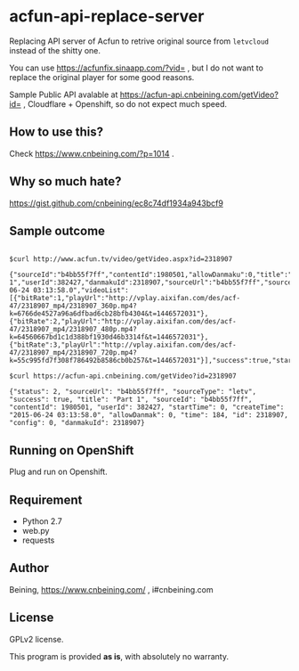 acfun-api-replace-server
==============

Replacing API server of Acfun to retrive original source from ```letvcloud``` instead of the shitty one.

You can use https://acfunfix.sinaapp.com/?vid=   , but I do not want to replace the original player for some good reasons.

Sample Public API avalable at https://acfun-api.cnbeining.com/getVideo?id=  , Cloudflare + Openshift, so do not expect much speed.

How to use this?
--------------------
Check https://www.cnbeining.com/?p=1014  .


Why so much hate?
--------------------

https://gist.github.com/cnbeining/ec8c74df1934a943bcf9

Sample outcome
--------------------

```

$curl http://www.acfun.tv/video/getVideo.aspx?id=2318907

{"sourceId":"b4bb55f7ff","contentId":1980501,"allowDanmaku":0,"title":"Part 1","userId":382427,"danmakuId":2318907,"sourceUrl":"b4bb55f7ff","sourceType":"zhuzhan","createTime":"2015-06-24 03:13:58.0","videoList":[{"bitRate":1,"playUrl":"http://vplay.aixifan.com/des/acf-47/2318907_mp4/2318907_360p.mp4?k=6766de4527a96a6dfbad6cb28bfb4304&t=1446572031"},{"bitRate":2,"playUrl":"http://vplay.aixifan.com/des/acf-47/2318907_mp4/2318907_480p.mp4?k=64560667bd1c1d388bf1930d46b3314f&t=1446572031"},{"bitRate":3,"playUrl":"http://vplay.aixifan.com/des/acf-47/2318907_mp4/2318907_720p.mp4?k=55c995fd7f308f786492b8586cb0b257&t=1446572031"}],"success":true,"startTime":0,"id":2318907,"time":184,"config":0,"status":2}

$curl https://acfun-api.cnbeining.com/getVideo?id=2318907

{"status": 2, "sourceUrl": "b4bb55f7ff", "sourceType": "letv", "success": true, "title": "Part 1", "sourceId": "b4bb55f7ff", "contentId": 1980501, "userId": 382427, "startTime": 0, "createTime": "2015-06-24 03:13:58.0", "allowDanmak": 0, "time": 184, "id": 2318907, "config": 0, "danmakuId": 2318907}

```

Running on OpenShift
--------------------

Plug and run on Openshift.

Requirement
-------

- Python 2.7
- web.py
- requests

Author
-----
Beining, https://www.cnbeining.com/ , i#cnbeining.com

License
-----

GPLv2 license.

This program is provided **as is**, with absolutely no warranty.
